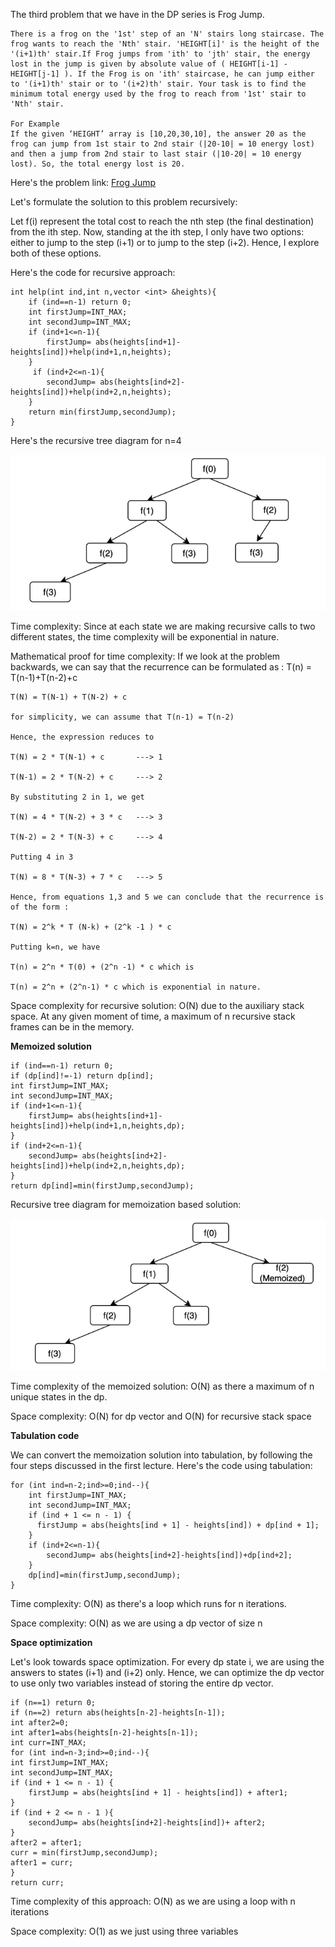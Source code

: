 The third problem that we have in the DP series is Frog Jump.

```
There is a frog on the '1st' step of an 'N' stairs long staircase. The frog wants to reach the 'Nth' stair. 'HEIGHT[i]' is the height of the '(i+1)th' stair.If Frog jumps from 'ith' to 'jth' stair, the energy lost in the jump is given by absolute value of ( HEIGHT[i-1] - HEIGHT[j-1] ). If the Frog is on 'ith' staircase, he can jump either to '(i+1)th' stair or to '(i+2)th' stair. Your task is to find the minimum total energy used by the frog to reach from '1st' stair to 'Nth' stair.

For Example
If the given ‘HEIGHT’ array is [10,20,30,10], the answer 20 as the frog can jump from 1st stair to 2nd stair (|20-10| = 10 energy lost) and then a jump from 2nd stair to last stair (|10-20| = 10 energy lost). So, the total energy lost is 20.
```

Here's the problem link: [Frog Jump](https://www.codingninjas.com/studio/problems/frog-jump_3621012)

Let's formulate the solution to this problem recursively:

Let f(i) represent the total cost to reach the nth step (the final destination) from the ith step. Now, standing at the ith step, I only have two options: either to jump to the step (i+1) or to jump to the step (i+2). Hence, I explore both of these options.

Here's the code for recursive approach:

```
int help(int ind,int n,vector <int> &heights){
    if (ind==n-1) return 0;
    int firstJump=INT_MAX;
    int secondJump=INT_MAX;
    if (ind+1<=n-1){
        firstJump= abs(heights[ind+1]-heights[ind])+help(ind+1,n,heights);
    }
     if (ind+2<=n-1){
        secondJump= abs(heights[ind+2]-heights[ind])+help(ind+2,n,heights);
    }
    return min(firstJump,secondJump);
}
```

Here's the recursive tree diagram for n=4

![Frog-Jump-Recursive-Tree-Diagram](../assets/Frog-Jump-Recursive-Tree-Diagram.png)

Time complexity: Since at each state we are making recursive calls to two different states, the time complexity will be exponential in nature.

Mathematical proof for time complexity: If we look at the problem backwards, we can say that the recurrence can be formulated as : T(n) = T(n-1)+T(n-2)+c 

```
T(N) = T(N-1) + T(N-2) + c

for simplicity, we can assume that T(n-1) = T(n-2)

Hence, the expression reduces to 

T(N) = 2 * T(N-1) + c       ---> 1

T(N-1) = 2 * T(N-2) + c     ---> 2

By substituting 2 in 1, we get

T(N) = 4 * T(N-2) + 3 * c   ---> 3

T(N-2) = 2 * T(N-3) + c     ---> 4

Putting 4 in 3
 
T(N) = 8 * T(N-3) + 7 * c   ---> 5

Hence, from equations 1,3 and 5 we can conclude that the recurrence is of the form :

T(N) = 2^k * T (N-k) + (2^k -1 ) * c

Putting k=n, we have 

T(n) = 2^n * T(0) + (2^n -1) * c which is 

T(n) = 2^n + (2^n-1) * c which is exponential in nature.
```

Space complexity for recursive solution: O(N) due to the auxiliary stack space. At any given moment of time, a maximum of n recursive stack frames can be in the memory.

**Memoized solution**

```
if (ind==n-1) return 0;
if (dp[ind]!=-1) return dp[ind];
int firstJump=INT_MAX;
int secondJump=INT_MAX;
if (ind+1<=n-1){
    firstJump= abs(heights[ind+1]-heights[ind])+help(ind+1,n,heights,dp);
}
if (ind+2<=n-1){
    secondJump= abs(heights[ind+2]-heights[ind])+help(ind+2,n,heights,dp);
}
return dp[ind]=min(firstJump,secondJump);
```

Recursive tree diagram for memoization based solution:

![Frog-Jump-Memoization-Tree-Diagram.png](../assets/Frog-Jump-Memoization-Tree-Diagram.png)

Time complexity of the memoized solution: O(N) as there a maximum of n unique states in the dp.

Space complexity: O(N) for dp vector and O(N) for recursive stack space

**Tabulation code**

We can convert the memoization solution into tabulation, by following the four steps discussed in the first lecture. Here's the code using tabulation:

```
for (int ind=n-2;ind>=0;ind--){
    int firstJump=INT_MAX;
    int secondJump=INT_MAX;
    if (ind + 1 <= n - 1) {
      firstJump = abs(heights[ind + 1] - heights[ind]) + dp[ind + 1];
    }
    if (ind+2<=n-1){
        secondJump= abs(heights[ind+2]-heights[ind])+dp[ind+2];
    }
    dp[ind]=min(firstJump,secondJump);
}
```

Time complexity: O(N) as there's a loop which runs for n iterations.

Space complexity: O(N) as we are using a dp vector of size n

**Space optimization**

Let's look towards space optimization. For every dp state i, we are using the answers to states (i+1) and (i+2) only. Hence, we can optimize the dp vector to use only two variables instead of storing the entire dp vector.

```
if (n==1) return 0;
if (n==2) return abs(heights[n-2]-heights[n-1]);
int after2=0;
int after1=abs(heights[n-2]-heights[n-1]);
int curr=INT_MAX;
for (int ind=n-3;ind>=0;ind--){
int firstJump=INT_MAX;
int secondJump=INT_MAX;
if (ind + 1 <= n - 1) {
    firstJump = abs(heights[ind + 1] - heights[ind]) + after1;
}
if (ind + 2 <= n - 1 ){
    secondJump= abs(heights[ind+2]-heights[ind])+ after2;
}
after2 = after1;
curr = min(firstJump,secondJump);
after1 = curr;
}
return curr;
```

Time complexity of this approach: O(N) as we are using a loop with n iterations

Space complexity: O(1) as we just using three variables
